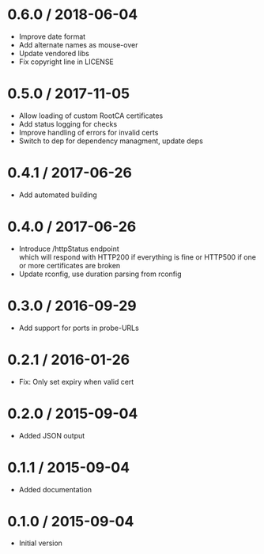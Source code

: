 # 0.6.0 / 2018-06-04

  * Improve date format
  * Add alternate names as mouse-over
  * Update vendored libs
  * Fix copyright line in LICENSE

# 0.5.0 / 2017-11-05

  * Allow loading of custom RootCA certificates
  * Add status logging for checks
  * Improve handling of errors for invalid certs
  * Switch to dep for dependency managment, update deps

# 0.4.1 / 2017-06-26

  * Add automated building

# 0.4.0 / 2017-06-26

  * Introduce /httpStatus endpoint  
    which will respond with HTTP200 if everything is fine or HTTP500 if one or more certificates are broken
  * Update rconfig, use duration parsing from rconfig

# 0.3.0 / 2016-09-29

  * Add support for ports in probe-URLs

0.2.1 / 2016-01-26
==================

  * Fix: Only set expiry when valid cert

0.2.0 / 2015-09-04
==================

  * Added JSON output

0.1.1 / 2015-09-04
==================

  * Added documentation

0.1.0 / 2015-09-04
==================

  * Initial version
